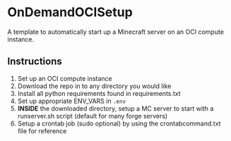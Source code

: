 # OnDemandOCISetup
A template to automatically start up a Minecraft server on an OCI compute instance. 


## Instructions
1. Set up an OCI compute instance
2. Download the repo in to any directory you would like
3. Install all python requirements found in requirements.txt
4. Set up appropriate ENV_VARS in `.env`
5. __INSIDE__ the downloaded directory, setup a MC server to start with a runserver.sh script (default for many forge servers) 
6. Setup a crontab job (sudo optional) by using the crontabcommand.txt file for reference